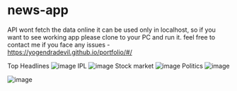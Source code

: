# news-app
API wont fetch the data online it can be used only in localhost, so if you want to see working app please clone to your PC and run it.
feel free to contact me if you face any issues - https://yogendradevil.github.io/portfolio/#/


Top Headlines
![image](https://user-images.githubusercontent.com/81254268/234921758-1a5325e3-c7e3-4b6b-9c27-e6fd4ff35a89.png)
IPL
![image](https://user-images.githubusercontent.com/81254268/234922038-a0fd5a0d-91b7-437b-b20c-c7f04ed560a0.png)
Stock market
![image](https://user-images.githubusercontent.com/81254268/234922531-4d152af5-3009-484f-8283-f9cce0865230.png)
Politics
![image](https://user-images.githubusercontent.com/81254268/234922990-f1f554a4-6a37-442c-81d8-64eab4dcd0e3.png)

![image](https://user-images.githubusercontent.com/81254268/234923396-25042539-27aa-40d0-bb4d-18e494054aba.png)
